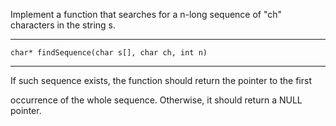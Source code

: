 Implement a function that searches for a n-long sequence of "ch" characters in the string s.
________________________________________________________________________
`
char* findSequence(char s[], char ch, int n)
`
________________________________________________________________________

If such sequence exists, the function should return the pointer to the first

occurrence of the whole sequence. Otherwise, it should return a NULL pointer.

